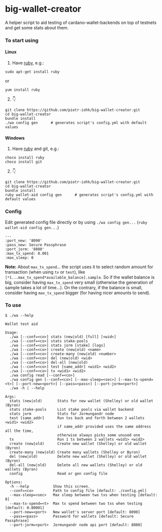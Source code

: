 # big-wallet-creator

A helper script to aid testing of cardano-wallet-backends on top of testnets and get some stats about them.

### To start using

#### Linux

1. Have [ruby](https://www.ruby-lang.org/en/downloads/), e.g.:

```
sudo apt-get install ruby
```
or
```
yum install ruby
```
2. :point_down:
```
git clone https://github.com/piotr-iohk/big-wallet-creator.git
cd big-wallet-creator
bundle install
./wa config gen      # generates script's config.yml with default values
```

#### Windows
1. Have [ruby](https://www.ruby-lang.org/en/downloads/) and git, e.g.:
```
choco install ruby
choco install git
```
2. :point_down:
```
git clone https://github.com/piotr-iohk/big-wallet-creator.git
cd big-wallet-creator
bundle install
ruby wallet-aid config gen      # generates script's config.yml with default values
```

### Config
Edit generated config file directly or by using `./wa config gen...` (`ruby wallet-aid config gen...`)
```
---
:port_new: '8090'
:pass_new: Secure Passphrase
:port_jorm: '8080'
:max_tx_spend: 0.001
:max_sleep: 0
```
**Note:** About `max_tx_spend`... the script uses it to select random amount for transaction (when using `tx` or `test`), like `[*1...max_tx_spend*available_balance].sample`. So if the wallet balance is big, consider having `max_tx_spend` very small (otherwise the generation of sample takes a lot of time...). On the contrary, if the balance is small, consider having `max_tx_spend` bigger (for having nicer amounts to send).

### To use

```
$ ./wa --help

Wallet test aid

Usage:
  ./wa [--conf=<co>] stats (new|old) [full] [<wid>]
  ./wa [--conf=<co>] stats stake-pools
  ./wa [--conf=<co>] stats jorm [stake] [logs]
  ./wa [--conf=<co>] create (new|old) <name>
  ./wa [--conf=<co>] create-many (new|old) <number>
  ./wa [--conf=<co>] del (new|old) <wid>
  ./wa [--conf=<co>] del-all (new|old)
  ./wa [--conf=<co>] test [same_addr] <wid1> <wid2> 
  ./wa [--conf=<co>] tx <wid1> <wid2> 
  ./wa config read [--conf=<co>]
  ./wa config gen [--conf=<co>] [--max-sleep=<sec>] [--max-tx-spend=<t>] [--port-new=<port>] [--pass=<pass>] [--port-jorm=<port>] 
  ./wa -h | --help

Args:
  stats (new|old)       Stats for new wallet (Shelley) or old wallet (Byron)
  stats stake-pools     List stake pools via wallet backend
  stats jorm            Stats for Jormungandr node
  test [same_addr]      Run txs back and forth between 2 wallets <wid1> <wid2>
                        if same_addr provided uses the same address all the time, 
                        otherwise always picks some unused one
  tx                    Run 1 tx between 2 wallets <wid1> <wid2>
  create (new|old)      Create new wallet (Shelley) or old wallet (Byron)
  create-many (new|old) Create many wallets (Shelley or Byron)
  del (new|old)         Delete new wallet (Shelley) or old wallet (Byron)
  del-all (new|old)     Delete all new wallets (Shelley) or old wallets (Byron)
  config                Read or gen config file
  
Options:
  -h --help           Show this screen. 
  --conf=<co>         Path to config file [default: ./config.yml]
  --max-sleep=<sec>   Max sleep between two txs when testing [default: 0]
  --max-tx-spend=<t>  Max tx spend between two txs when testing [default: 0.00001]
  --port-new=<port>   New wallet's server port [default: 8090]
  --pass=<pass>       Password for wallets [default: Secure Passphrase]
  --port-jorm=<port>  Jormungandr node api port [default: 8080]

  ```
